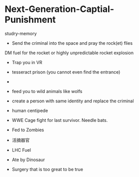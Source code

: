 # Next-Generation-Captial-Punishment
studry-memory

- Send the criminal into the space and pray the rock(et) flies

DM fuel for the rocket or highly unpredictable rocket explosion

- Trap you in VR

- tesseract  prison (you cannot even find the entrance)

-

- feed you to wild animals like wolfs

- create a person with same identity and replace the criminal

- human centipede

- WWE Cage fight for last survivor. Needle bats.

- Fed to Zombies

- 活摘器官

- LHC Fuel

- Ate by Dinosaur 

- Surgery that is too great to be true
